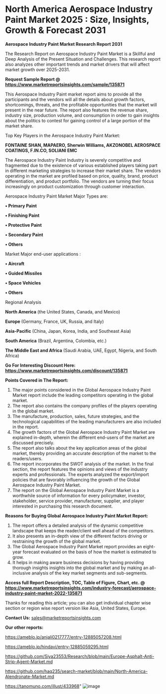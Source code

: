 # North America Aerospace Industry Paint Market 2025 : Size, Insights, Growth & Forecast 2031

<strong>Aerospace Industry Paint Market Research Report 2031</strong>

The Research Report on Aerospace Industry Paint Market is a Skillful and Deep Analysis of the Present Situation and Challenges. This research report also analyzes other important trends and market drivers that will affect market growth over 2025-2031.

<strong>Request Sample Report @ <a href=https://www.marketreportsinsights.com/sample/135871>https://www.marketreportsinsights.com/sample/135871</a></strong>

This Aerospace Industry Paint market report aims to provide all the participants and the vendors will all the details about growth factors, shortcomings, threats, and the profitable opportunities that the market will present in the near future. The report also features the revenue share, industry size, production volume, and consumption in order to gain insights about the politics to contest for gaining control of a large portion of the market share.

Top Key Players in the Aerospace Industry Paint Market:

<strong>FONTAINE SHAN, MAPAERO, Sherwin Williams, AKZONOBEL AEROSPACE COATINGS, F.IN.CO, SOLIANI EMC</strong>

The Aerospace Industry Paint Industry is severely competitive and fragmented due to the existence of various established players taking part in different marketing strategies to increase their market share. The vendors operating in the market are profiled based on price, quality, brand, product differentiation, and product portfolio. The vendors are turning their focus increasingly on product customization through customer interaction.

Aerospace Industry Paint Market Major Types are:

<strong>• Primary Paint

• Finishing Paint

• Protective Paint

• Secondary Paint

• Others</strong>

Market Major end-user applications :

<strong>• Aircraft

• Guided Missiles

• Space Vehicles

• Others</strong>

Regional Analysis

</u><strong><b>North America</b></strong> (the United States, Canada, and Mexico)

<strong><b>Europe </b></strong>(Germany, France, UK, Russia, and Italy)

<strong><b>Asia-Pacific</b></strong> (China, Japan, Korea, India, and Southeast Asia)

<strong><b>South America</b></strong> (Brazil, Argentina, Colombia, etc.)

<strong><b>The Middle East and Africa</b></strong> (Saudi Arabia, UAE, Egypt, Nigeria, and South Africa)

<strong>Go For Interesting Discount Here: <a href=https://www.marketreportsinsights.com/discount/135871>https://www.marketreportsinsights.com/discount/135871</a></strong>

<strong>Points Covered in The Report:</strong>
<ol>
  <li>The major points considered in the Global Aerospace Industry Paint Market report include the leading competitors operating in the global market.</li>
  <li>The report also contains the company profiles of the players operating in the global market.</li>
  <li>The manufacture, production, sales, future strategies, and the technological capabilities of the leading manufacturers are also included in the report.</li>
  <li>The growth factors of the Global Aerospace Industry Paint Market are explained in-depth, wherein the different end-users of the market are discussed precisely.</li>
  <li>The report also talks about the key application areas of the global market, thereby providing an accurate description of the market to the readers/users.</li>
  <li>The report incorporates the SWOT analysis of the market. In the final section, the report features the opinions and views of the industry experts and professionals. The experts analyzed the export/import policies that are favorably influencing the growth of the Global Aerospace Industry Paint Market.</li>
  <li>The report on the Global Aerospace Industry Paint Market is a worthwhile source of information for every policymaker, investor, stakeholder, service provider, manufacturer, supplier, and player interested in purchasing this research document.</li>
</ol>
<strong>Reasons for Buying Global Aerospace Industry Paint Market Report:</strong>

<ol>
  <li>The report offers a detailed analysis of the dynamic competitive landscape that keeps the reader/client well ahead of the competitors.</li>
  <li>It also presents an in-depth view of the different factors driving or restraining the growth of the global market.</li>
  <li>The Global Aerospace Industry Paint Market report provides an eight-year forecast evaluated on the basis of how the market is estimated to grow.</li>
  <li>It helps in making aware business decisions by having providing thorough insights insights into the global market and by making an all-inclusive analysis of the key market segments and sub-segments.</li>
</ol>
<strong>Access full Report Description, TOC, Table of Figure, Chart, etc. @ <a href=https://www.marketreportsinsights.com/industry-forecast/aerospace-industry-paint-market-2022-135871>https://www.marketreportsinsights.com/industry-forecast/aerospace-industry-paint-market-2022-135871</a></strong>


Thanks for reading this article; you can also get individual chapter wise section or region wise report version like Asia, United States, Europe.

<strong>Contact Us:</strong>
sales@marketreportsinsights.com

<strong>Our other reports:</strong>

<a href=https://ameblo.jp/anjali0217777/entry-12885057208.html>https://ameblo.jp/anjali0217777/entry-12885057208.html</a>

<a href=https://ameblo.jp/hindavi/entry-12885059295.html>https://ameblo.jp/hindavi/entry-12885059295.html</a>

<a href=https://github.com/Siya23553/Research/blob/main/Europe-Asphalt-Anti-Strip-Agent-Market.md>https://github.com/Siya23553/Research/blob/main/Europe-Asphalt-Anti-Strip-Agent-Market.md</a>

<a href=https://github.com/haq235/search-market/blob/main/North-America-Alendronate-Market.md>https://github.com/haq235/search-market/blob/main/North-America-Alendronate-Market.md</a>

<a href=https://tanomuno.com/illust/433968>https://tanomuno.com/illust/433968</a>"
![image](https://github.com/user-attachments/assets/1f6fdc9b-5f60-4fc2-850e-cf1d45c38cba)
